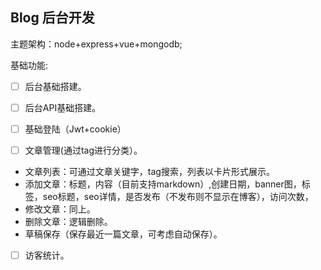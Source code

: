## Blog 后台开发
主题架构：node+express+vue+mongodb;

基础功能:

- [ ] 后台基础搭建。

- [ ] 后台API基础搭建。

- [ ] 基础登陆（Jwt+cookie）

- [ ] 文章管理(通过tag进行分类）。
- 文章列表：可通过文章关键字，tag搜索，列表以卡片形式展示。
- 添加文章：标题，内容（目前支持markdown）,创建日期，banner图，标签，seo标题，seo详情，是否发布（不发布则不显示在博客），访问次数，
- 修改文章：同上。 
- 删除文章：逻辑删除。
- 草稿保存（保存最近一篇文章，可考虑自动保存）。

- [ ] 访客统计。 




